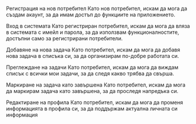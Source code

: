 Регистрация на нов потребител
Като нов потребител,
искам да мога да създам акаунт,
за да имам достъп до функциите на приложението.

Вход в системата
Като регистриран потребител,
искам да мога да вляза в системата с имейл и парола,
за да използвам функционалностите, достъпни само за регистрирани потребители.

Добавяне на нова задача
Като потребител,
искам да мога да добавя нова задача в списъка си,
за да организирам по-добре работата си.

Преглеждане на задачи
Като потребител,
искам да мога да виждам списък с всички мои задачи,
за да следя какво трябва да свърша.

Маркиране на задача като завършена
Като потребител,
искам да мога да маркирам задача като завършена,
за да проследя напредъка си.

Редактиране на профила
Като потребител,
искам да мога да променя информацията в профила си,
за да поддържам актуална личната си информация
